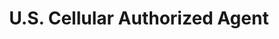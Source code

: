 ---
title: "U.S. Cellular Authorized Agent"
url: /pryor-creek/u-s-cellular-authorized-agent/
shop: mobile phone
---